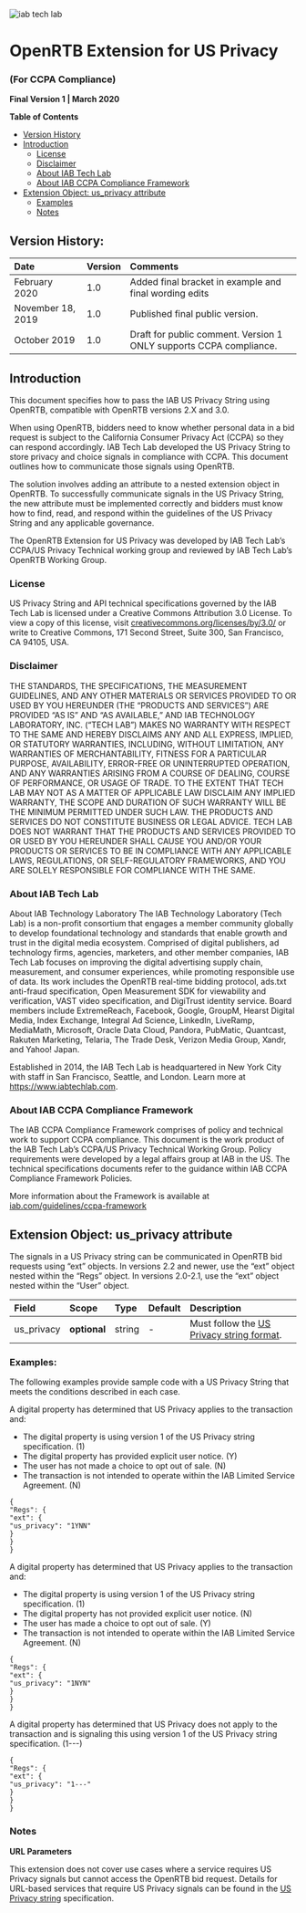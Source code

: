 ![iab tech lab](https://user-images.githubusercontent.com/19175352/38649177-0d37d17c-3daa-11e8-8934-f0fb47919716.png)
# OpenRTB Extension for US Privacy
### **(For CCPA Compliance)**
**Final Version 1 | March 2020**



**Table of Contents**
- [Version History](#version-history)
- [Introduction](#introduction)
  - [License](#license)
  - [Disclaimer](#disclaimer)
  - [About IAB Tech Lab](#about-iab-tech-lab)
  - [About IAB CCPA Compliance Framework](#about-iab-ccpa-compliance-framework)
- [Extension Object: us_privacy attribute](#extension-object)
  - [Examples](#examples)
  - [Notes](#notes)
  

## Version History:

| Date | Version | Comments |
| :-- | :-- | :-- |
| February 2020 | 1.0 | Added final bracket in example and final wording edits |
| November 18, 2019 | 1.0 | Published final public version. |
| October 2019 | 1.0 | Draft for public comment. Version 1 ONLY supports CCPA compliance. |


## Introduction

This document specifies how to pass the IAB US Privacy String using OpenRTB, compatible with OpenRTB versions 2.X and 3.0.

When using OpenRTB, bidders need to know whether personal data in a bid request is subject to the California Consumer Privacy Act (CCPA) so they can respond accordingly.  IAB Tech Lab developed the US Privacy String to store privacy and choice signals in compliance with CCPA. This document outlines how to communicate those signals using OpenRTB.

The solution involves adding an attribute to a nested extension object in OpenRTB. To successfully communicate signals in the US Privacy String, the new attribute must be implemented correctly and bidders must know how to find, read, and respond within the guidelines of the US Privacy String and any applicable governance. 

The OpenRTB Extension for US Privacy was developed by IAB Tech Lab’s CCPA/US Privacy Technical working group and reviewed by IAB Tech Lab’s OpenRTB Working Group. 

### License

US Privacy String and API technical specifications governed by the IAB Tech Lab is licensed
under a Creative Commons Attribution 3.0 License. To view a copy of this license, visit
[creativecommons.org/licenses/by/3.0/](https://creativecommons.org/licenses/by/3.0/) or write to Creative Commons, 171 Second Street, Suite 300, San Francisco, CA 94105, USA.

### Disclaimer

THE STANDARDS, THE SPECIFICATIONS, THE MEASUREMENT GUIDELINES, AND ANY OTHER
MATERIALS OR SERVICES PROVIDED TO OR USED BY YOU HEREUNDER (THE “PRODUCTS AND
SERVICES”) ARE PROVIDED “AS IS” AND “AS AVAILABLE,” AND IAB TECHNOLOGY LABORATORY,
INC. (“TECH LAB”) MAKES NO WARRANTY WITH RESPECT TO THE SAME AND HEREBY
DISCLAIMS ANY AND ALL EXPRESS, IMPLIED, OR STATUTORY WARRANTIES, INCLUDING,
WITHOUT LIMITATION, ANY WARRANTIES OF MERCHANTABILITY, FITNESS FOR A PARTICULAR
PURPOSE, AVAILABILITY, ERROR-FREE OR UNINTERRUPTED OPERATION, AND ANY
WARRANTIES ARISING FROM A COURSE OF DEALING, COURSE OF PERFORMANCE, OR USAGE
OF TRADE. TO THE EXTENT THAT TECH LAB MAY NOT AS A MATTER OF APPLICABLE LAW
DISCLAIM ANY IMPLIED WARRANTY, THE SCOPE AND DURATION OF SUCH WARRANTY WILL BE
THE MINIMUM PERMITTED UNDER SUCH LAW. THE PRODUCTS AND SERVICES DO NOT CONSTITUTE BUSINESS OR LEGAL ADVICE. TECH LAB DOES NOT WARRANT THAT THE PRODUCTS AND SERVICES PROVIDED TO OR USED BY YOU HEREUNDER SHALL CAUSE YOU
AND/OR YOUR PRODUCTS OR SERVICES TO BE IN COMPLIANCE WITH ANY APPLICABLE LAWS,
REGULATIONS, OR SELF-REGULATORY FRAMEWORKS, AND YOU ARE SOLELY RESPONSIBLE FOR COMPLIANCE WITH THE SAME.

### About IAB Tech Lab

About IAB Technology Laboratory
The IAB Technology Laboratory (Tech Lab) is a non-profit consortium that engages a member
community globally to develop foundational technology and standards that enable growth and
trust in the digital media ecosystem. Comprised of digital publishers, ad technology firms,
agencies, marketers, and other member companies, IAB Tech Lab focuses on improving the
digital advertising supply chain, measurement, and consumer experiences, while promoting
responsible use of data. Its work includes the OpenRTB real-time bidding protocol, ads.txt
anti-fraud specification, Open Measurement SDK for viewability and verification, VAST video
specification, and DigiTrust identity service. Board members include ExtremeReach, Facebook,
Google, GroupM, Hearst Digital Media, Index Exchange, Integral Ad Science, LinkedIn,
LiveRamp, MediaMath, Microsoft, Oracle Data Cloud, Pandora, PubMatic, Quantcast, Rakuten
Marketing, Telaria, The Trade Desk, Verizon Media Group, Xandr, and Yahoo! Japan.

Established in 2014, the IAB Tech Lab is headquartered in New York City with staff in San
Francisco, Seattle, and London. Learn more at https://www.iabtechlab.com.

### About IAB CCPA Compliance Framework

The IAB CCPA Compliance Framework comprises of policy and technical work to support CCPA compliance. This document is the work product of the ​IAB Tech Lab’s CCPA/US Privacy Technical Working Group. Policy requirements were developed by a legal affairs group at IAB in the US. The technical specifications documents refer to the guidance within IAB CCPA Compliance Framework Policies.

More information about the Framework is available at [iab.com/guidelines/ccpa-framework](https://iab.com/guidelines/ccpa-framework)


## Extension Object: us_privacy attribute

The signals in a US Privacy string can be communicated in OpenRTB bid requests using “ext” objects.  In versions 2.2 and newer, use the “ext” object nested within the “Regs” object. In versions 2.0-2.1, use the “ext” object nested within the “User” object. 


| Field | Scope | Type | Default | Description |
| :-- | :-- | :-- |:-- |:-- |
| us_privacy | **optional** | string | - | Must follow the [US Privacy string format](https://github.com/wittjill/USPrivacy/blob/master/CCPA/US%20Privacy%20String.md). |
   


### Examples:
The following examples provide sample code with a US Privacy String that meets the conditions described in each case.

A digital property has determined that US Privacy applies to the transaction and:
* The digital property is using version 1 of the US Privacy string specification. (1)
* The digital property has provided explicit user notice. (Y)
* The user has not made a choice to opt out of sale. (N)
* The transaction is not intended to operate within the IAB Limited Service Agreement. (N)

```
{
"Regs": {
"ext": {
"us_privacy": "1YNN"
}
}
}
```

A digital property has determined that US Privacy applies to the transaction and: 
* The digital property is using version 1 of the US Privacy string specification. (1)
* The digital property has not provided explicit user notice. (N)
* The user has made a choice to opt out of sale. (Y)
* The transaction is not intended to operate within the IAB Limited Service Agreement. (N)

```
{
"Regs": {
"ext": {
"us_privacy": "1NYN"
}
}
}
```

A digital property has determined that US Privacy does not apply to the transaction and is signaling this using version 1 of the US Privacy string specification. (1---)

```
{
"Regs": {
"ext": {
"us_privacy": "1---"
}
}
}
```

### Notes

**URL Parameters**

This extension does not cover use cases where a service requires US Privacy signals but cannot access the OpenRTB bid request. Details for URL-based services that require US Privacy signals can be found in the [US Privacy string](https://github.com/wittjill/USPrivacy/blob/master/CCPA/US%20Privacy%20String.md) specification.
